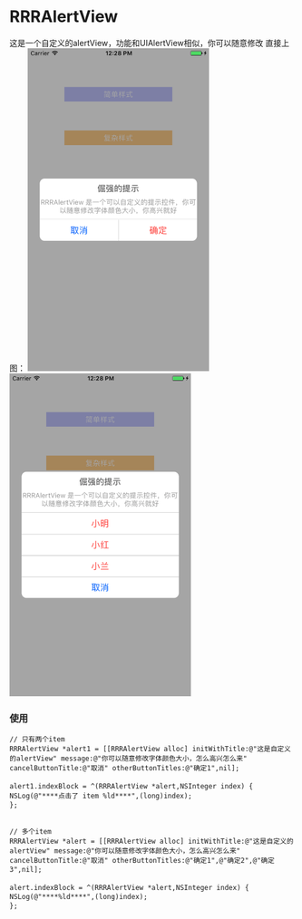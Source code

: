 # RRRAlertView

这是一个自定义的alertView，功能和UIAlertView相似，你可以随意修改
直接上图：
<img src="https://github.com/ZhangRuixiang/RRRAlertView/raw/master/shotPic1.png" width="320">
<img src="https://github.com/ZhangRuixiang/RRRAlertView/raw/master/shotPic2.png" width="320"> 

### 使用

```
// 只有两个item
RRRAlertView *alert1 = [[RRRAlertView alloc] initWithTitle:@"这是自定义的alertView" message:@"你可以随意修改字体颜色大小，怎么高兴怎么来" cancelButtonTitle:@"取消" otherButtonTitles:@"确定1",nil];

alert1.indexBlock = ^(RRRAlertView *alert,NSInteger index) {
NSLog(@"****点击了 item %ld****",(long)index);
};

```

```

// 多个item
RRRAlertView *alert = [[RRRAlertView alloc] initWithTitle:@"这是自定义的alertView" message:@"你可以随意修改字体颜色大小，怎么高兴怎么来" cancelButtonTitle:@"取消" otherButtonTitles:@"确定1",@"确定2",@"确定3",nil];

alert.indexBlock = ^(RRRAlertView *alert,NSInteger index) {
NSLog(@"****%ld****",(long)index);
};

```
